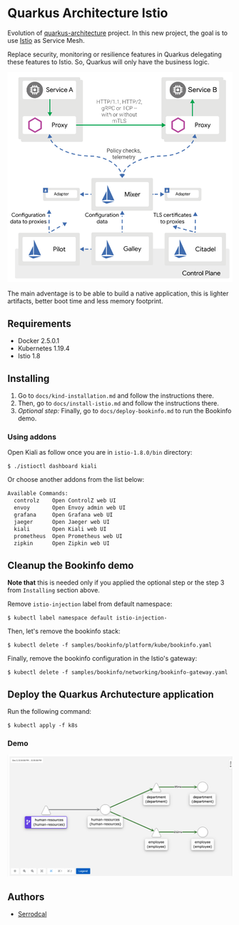 # Quarkus Architecture Istio

Evolution of [quarkus-architecture](https://github.com/serrodcal/quarkus-architecture) project. In this new project, the goal is to use [Istio](https://istio.io) as Service Mesh.

Replace security, monitoring or resilience features in Quarkus delegating these features to Istio. So, Quarkus will only have the business logic.

![](/img/istio.png)

The main adventage is to be able to build a native application, this is lighter artifacts, better boot time and less memory footprint.

## Requirements

* Docker 2.5.0.1
* Kubernetes 1.19.4
* Istio 1.8

## Installing

1. Go to `docs/kind-installation.md` and follow the instructions there.
2. Then, go to `docs/install-istio.md` and follow the instructions there.
3. _Optional step:_ Finally, go to `docs/deploy-bookinfo.md` to run the Bookinfo demo.

### Using addons

Open Kiali as follow once you are in `istio-1.8.0/bin` directory:

```
$ ./istioctl dashboard kiali
```

Or choose another addons from the list below:

```
Available Commands:
  controlz    Open ControlZ web UI
  envoy       Open Envoy admin web UI
  grafana     Open Grafana web UI
  jaeger      Open Jaeger web UI
  kiali       Open Kiali web UI
  prometheus  Open Prometheus web UI
  zipkin      Open Zipkin web UI
```

## Cleanup the Bookinfo demo

**Note that** this is needed only if you applied the optional step or the step 3 from `Installing` section above. 

Remove `istio-injection` label from default namespace:

```
$ kubectl label namespace default istio-injection-
```

Then, let's remove the bookinfo stack:

```
$ kubectl delete -f samples/bookinfo/platform/kube/bookinfo.yaml
```

Finally, remove the bookinfo configuration in the Istio's gateway:

```
$ kubectl delete -f samples/bookinfo/networking/bookinfo-gateway.yaml
```

## Deploy the Quarkus Archutecture application

Run the following command:

```
$ kubectl apply -f k8s
```

### Demo

![](/img/kiali.png)

## Authors

* [Serrodcal](https://github.com/serrodcal)
